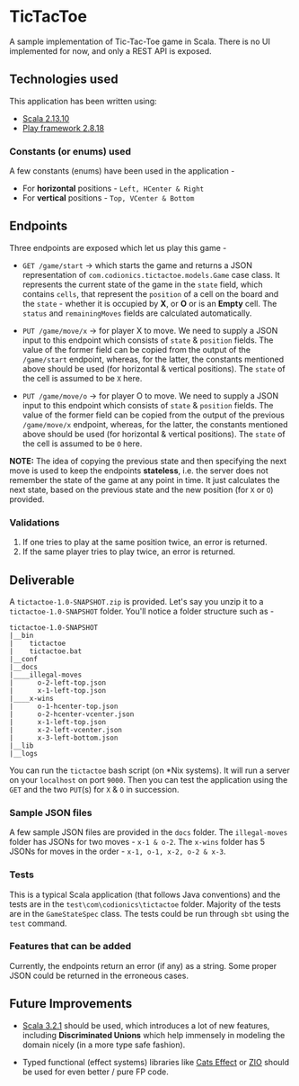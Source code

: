 # TicTacToe

A sample implementation of Tic-Tac-Toe game in Scala. There is no UI implemented for now, and only a REST API is 
exposed.

## Technologies used

This application has been written using:

* [Scala 2.13.10](https://www.scala-lang.org/download/2.13.10.html)
* [Play framework 2.8.18](https://www.playframework.com/)

### Constants (or enums) used

A few constants (enums) have been used in the application -

* For **horizontal** positions - `Left, HCenter & Right`
* For **vertical** positions - `Top, VCenter & Bottom`

## Endpoints

Three endpoints are exposed which let us play this game -

* `GET /game/start` -> which starts the game and returns a JSON representation of `com.codionics.tictactoe.models.Game` 
case class. It represents the current state of the game in the `state` field, which contains `cells`, that represent the
`position` of a cell on the board and the `state` - whether it is occupied by **X**, or **O** or is an **Empty** cell. The
`status` and `remainingMoves` fields are calculated automatically.

* `PUT /game/move/x` -> for player X to move. We need to supply a JSON input to this endpoint which consists of `state` &
`position` fields. The value of the former field can be copied from the output of the `/game/start` endpoint, whereas,
for the latter, the constants mentioned above should be used (for horizontal & vertical positions). The `state` of the cell
is assumed to be `X` here.

* `PUT /game/move/o` -> for player O to move. We need to supply a JSON input to this endpoint which consists of `state` &
`position` fields. The value of the former field can be copied from the output of the previous `/game/move/x` endpoint,
whereas, for the latter, the constants mentioned above should be used (for horizontal & vertical positions). The `state` 
of the cell is assumed to be `O` here.

**NOTE:** The idea of copying the previous state and then specifying the next move is used to keep the endpoints 
**stateless**, i.e. the server does not remember the state of the game at any point in time. It just calculates the next 
state, based on the previous state and the new position (for `X` or `O`) provided.

### Validations

1. If one tries to play at the same position twice, an error is returned.
2. If the same player tries to play twice, an error is returned.

## Deliverable

A `tictactoe-1.0-SNAPSHOT.zip` is provided. Let's say you unzip it to a `tictactoe-1.0-SNAPSHOT` folder. You'll notice a 
folder structure such as -

```
tictactoe-1.0-SNAPSHOT
|__bin
|    tictactoe
|    tictactoe.bat
|__conf
|__docs
|____illegal-moves
|      o-2-left-top.json
|      x-1-left-top.json
|____x-wins
|      o-1-hcenter-top.json
|      o-2-hcenter-vcenter.json
|      x-1-left-top.json
|      x-2-left-vcenter.json
|      x-3-left-bottom.json
|__lib
|__logs
```

You can run the `tictactoe` bash script (on *Nix systems). It will run a server on your `localhost` on port `9000`. Then
you can test the application using the `GET` and the two `PUT`(s) for `X` & `O` in succession.

### Sample JSON files

A few sample JSON files are provided in the `docs` folder. The `illegal-moves` folder has JSONs for two moves - 
`x-1 & o-2`. The `x-wins` folder has 5 JSONs for moves in the order - `x-1, o-1, x-2, o-2 & x-3`.

### Tests

This is a typical Scala application (that follows Java conventions) and the tests are in the 
`test\com\codionics\tictactoe` folder. Majority of the tests are in the `GameStateSpec` class. The tests could be run
through `sbt` using the `test` command.

### Features that can be added

Currently, the endpoints return an error (if any) as a string. Some proper JSON could be returned in the erroneous cases.

## Future Improvements

* [Scala 3.2.1](https://www.scala-lang.org/download/3.2.1.html) should be used, which introduces a lot of new features,
including **Discriminated Unions** which help immensely in modeling the domain nicely (in a more type safe fashion).

* Typed functional (effect systems) libraries like [Cats Effect](https://typelevel.org/cats-effect/) or 
[ZIO](https://zio.dev/) should be used for even better / pure FP code.
